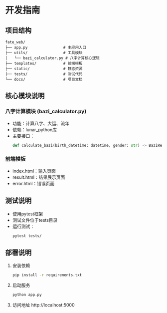 # 开发指南

## 项目结构
```
fate_web/
├── app.py                # 主应用入口
├── utils/                # 工具模块
│   └── bazi_calculator.py # 八字计算核心逻辑
├── templates/            # 前端模板
├── static/               # 静态资源
├── tests/                # 测试代码
└── docs/                 # 项目文档
```

## 核心模块说明
### 八字计算模块 (bazi_calculator.py)
- 功能：计算八字、大运、流年
- 依赖：lunar_python库
- 主要接口：
  ```python
  def calculate_bazi(birth_datetime: datetime, gender: str) -> BaziResult
  ```

### 前端模板
- index.html：输入页面
- result.html：结果展示页面
- error.html：错误页面

## 测试说明
- 使用pytest框架
- 测试文件位于tests目录
- 运行测试：
  ```bash
  pytest tests/
  ```

## 部署说明
1. 安装依赖
   ```bash
   pip install -r requirements.txt
   ```
2. 启动服务
   ```bash
   python app.py
   ```
3. 访问地址
   http://localhost:5000
